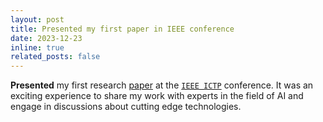 ```yaml
---
layout: post
title: Presented my first paper in IEEE conference 
date: 2023-12-23 
inline: true
related_posts: false
---
```

**Presented** my first research [paper](https://ieeexplore.ieee.org/document/10490454/) at the [`IEEE ICTP`](https://ieeexplore.ieee.org/xpl/conhome/10490448/proceeding) conference. It was an exciting experience to share my work with experts in the field of AI and engage in discussions about cutting edge technologies.